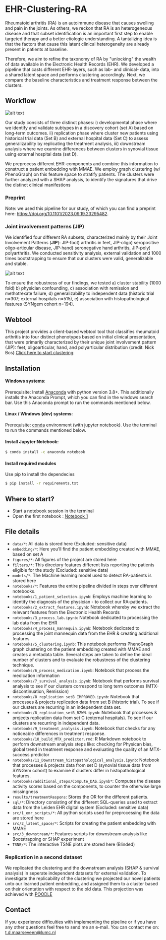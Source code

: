 # EHR-Clustering-RA
Rheumatoid arthritis (RA) is an autoimmune disease that causes swelling and pain in the joints. As others, we reckon that RA is an heterogeneous disease and that subset identification is an important first step to enable targeted therapy and a better etiologic understanding. A tantalizing idea is that the factors that cause this latent clinical heterogeneity are already present in patients at baseline.

Therefore, we aim to refine the taxonomy of RA by "unlocking" the wealth of data available in the Electronic Health Records (EHR). We developed a pipeline that casts different EHR-layers, such as lab- and clinical- data, into a shared latent space and performs clustering accordingly. Next, we compare the baseline characteristics and treatment response between the clusters.


## Workflow
![alt text](https://github.com/levrex/EHR-Clustering-RA/blob/main/figures/md/fig2_workflow.png?raw=true)

Our study consists of three distinct phases: i) developmental phase where we identify and validate subtypes in a discovery cohort (set A) based on long-term outcomes. ii) replication phase where cluster new patients using historical trial data (Set B) and external hospital data (Set C) to assess generalizability by replicating the treatment analysis, iii) downstream analysis where we examine differences between clusters in synovial tissue using external hospital data (set D).

We preprocess  different EHR-components and combine this information to construct a patient embedding with MMAE. We employ graph clustering (w/ PhenoGraph) on this feature space to stratify patients. The clusters were further analyzed with a SHAP analysis, to identify the signatures that drive the distinct clinical manifestions

### Preprint
Note: we used this pipeline for our study, of which you can find a preprint here: https://doi.org/10.1101/2023.09.19.23295482. 

### Joint involvement patterns (JIP)
We identified four different RA subsets, characterized mainly by their Joint Involvement Patterns (**JIP**): JIP-foot) arthritis in feet, JIP-oligo) seropositive oligo-articular disease, JIP-hand) seronegative hand arthritis, JIP-poly) polyarthritis. We conducted sensitivity analysis, external validation and 1000 times bootstrapping to ensure that our clusters were valid, generalizable and stable.

![alt text](https://github.com/levrex/EHR-Clustering-RA/blob/main/figures/md/fig3_SHAP_ClusterOverview.png?raw=true)

To ensure the robustness of our findings, we tested a) cluster stability (1000 fold) b) physician confounding, c) association with remission and methotrexate failure, d) generalizability to independent data (historic trial n=307; external hospitals n=515), e) association with histopathological features (SYNgem cohort n=194).

## Webtool
This project provides a client-based webtool tool that classifies rheumatoid arthritis into four distinct phenotypes based on initial clinical presentation, that were primarily characterized by their unique joint involvement pattern (JIP): feet, oligoarticular, hand, and polyarticular distribution (credit: Nick Bos)
[Click here to start clustering](https://knevel-lab.github.io/Rheumalyze/)

## Installation

#### Windows systems:
Prerequisite: Install [Anaconda](https://www.anaconda.com/distribution/) with python version 3.8+. This additionally installs the Anaconda Prompt, which you can find in the windows search bar. Use this Anaconda prompt to run the commands mentioned below.

#### Linux / Windows (dev) systems:
Prerequisite: [conda](https://docs.conda.io/projects/conda/en/latest/user-guide/install/index.html) environment (with jupyter notebook). Use the terminal to run the commands mentioned below.

#### Install Jupyter Notebook:
```sh
$ conda install -c anaconda notebook
```

#### Install required modules
Use pip to install the dependecies

```sh
$ pip install -r requirements.txt
```

## Where to start?
- Start a notebook session in the terminal 
- Open the first notebook : 
[Notebook 1](notebooks/1_patient_selection.ipynb)

## File details
* `data/*`: All data is stored here (Excluded: sensitive data)
* `embedding/*`: Here you'll find the patient embedding created with MMAE, based on set A
* `figures/*`: All figures of the project are stored here
* `filters/*`: This directory features different lists reporting the patients eligible for the study (Excluded: sensitive data)
* `models/*`: The Machine learning model used to detect RA-patients is stored here
* `notebooks/*`: Features the entire pipeline divided in steps over different notebooks.
* `notebooks/1_patient_selection.ipynb`: Employs machine learning to identify the diagnosis of the physician - to collect our RA-patients.
* `notebooks/2_extract_features.ipynb`: Notebook whereby we extract the relevant features from the Electronic Health Records 
* `notebooks/3_process_lab.ipynb`: Notebook dedicated to processing the lab data from the EHR
* `notebooks/4_process_mannequin.ipynb`: Notebook dedicated to processing the joint mannequin data from the EHR & creating additional features
* `notebooks/5_clustering.ipynb`: This notebook performs PhenoGraph graph clustering on the patient embedding created with MMAE and 
    creates a metadata table. Several steps are taken to define the ideal number of clusters and to 
    evaluate the robustness of the clustering technique.
* `notebooks/6_process_medication.ipynb`: Notebook that process the medication information
* `notebooks/7_survival_analysis.ipynb`: Notebook that performs survival analysis to see if our clusters correspond to long term outcomes (MTX-discontinuation, Remission)
* `notebooks/8_replication_setB_IMPROVED.ipynb`: Notebook that processes & projects replication data from set B (historic trial). To see if our clusters are recurring in an independent data set.
* `notebooks/8_replication_setB_RZWN.ipynb`: Notebook that processes & projects replication data from set C (external hospitals). To see if our clusters are recurring in independent data.
* `notebooks/9_treatment_analysis.ipynb`: Notebook that checks for any noticeable differences in treatment response.
* `notebooks/10_build_MTX_predictor.rmd`: R Markdown notebook to perform downstream analysis steps like: checking for Physican bias, global trend in treatment response and evaluating the quality of an MTX-success predictor 
* `notebooks/11_Downstream_histopathological_analysis.ipynb`: Notebook that processes & projects data from set D (synovial tissue data from SYNGem cohort) to examine if clusters differ in histopathological features.
* `notebooks/additional_steps/Compute_DAS.ipynb*`: Computes the disease activity scores based on the components, to counter the otherwise large missingness
* `results/treatmentRespons`: Stores the OR for the different patients.
* `sql/*`: Directory consisting of the different SQL-queries used to extract data from the Leiden EHR digital system (Excluded: sensitive data)
* `src/1_emr_scripts/*`: All python scripts used for preprocessing the data are stored here 
* `src/2_latent_space/*`: Scripts for creating the patient embedding with MMAE
* `src/3_downstream/*`: Features scripts for downstream analysis like Bootstrapping or SHAP experiment
* `TSNE/*`: The interactive TSNE plots are stored here (Blinded)

### Replication in a second dataset
We replicated the clustering and the downstream analysis (SHAP & survival analysis) in seperate independent datasets for external validation. To investigate the replicability of the clustering we projected our novel patients unto our learned patient embedding, and assigned them to a cluster based on their orientation with respect to the old data. This projection was achieved with [POODLE](https://github.com/levrex/Poodle)

## Contact
If you experience difficulties with implementing the pipeline or if you have any other questions feel free to send me an e-mail. You can contact me on: t.d.maarseveen@lumc.nl
